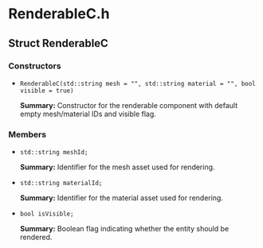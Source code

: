 # RenderableC.h

## Struct RenderableC

### Constructors

- `RenderableC(std::string mesh = "", std::string material = "", bool visible = true)`

  **Summary:** Constructor for the renderable component with default empty mesh/material IDs and visible flag.

### Members

- `std::string meshId;`

  **Summary:** Identifier for the mesh asset used for rendering.

- `std::string materialId;`

  **Summary:** Identifier for the material asset used for rendering.

- `bool isVisible;`

  **Summary:** Boolean flag indicating whether the entity should be rendered.
